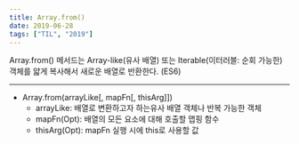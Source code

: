 ```yaml
---
title: Array.from()
date: 2019-06-28
tags: ["TIL", "2019"]
---
```


Array.from() 메서드는 Array-like(유사 배열) 또는 Iterable(이터러블: 순회 가능한) 객체를 얇게 복사해서 새로운 배열로 반환한다. (ES6)

---
* Array.from(arrayLike[, mapFn[, thisArg]])
  * arrayLike: 배열로 변환하고자 하는유사 배열 객체나 반복 가능한 객체
  * mapFn(Opt): 배열의 모든 요소에 대해 호출할 맵핑 함수
  * thisArg(Opt): mapFn 실행 시에 this로 사용할 값